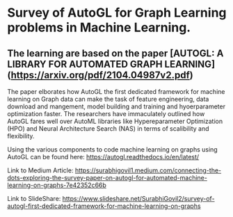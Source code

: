 # Survey of AutoGL for Graph Learning problems in Machine Learning. 

## The learning are based on the paper [AUTOGL: A LIBRARY FOR AUTOMATED GRAPH LEARNING] (https://arxiv.org/pdf/2104.04987v2.pdf)

The paper elborates how AutoGL the first dedicated framework for machine learning on Graph data can make the task of feature engineering, data download and mangement, model building and training and hyoerparameter optimization faster. The researchers have immaculately outlined how AutoGL fares well over AutoML libraries like Hypereparameter Optimization (HPO) and Neural Architecture Search (NAS) in terms of scalibility and flexibility.

Using the various components to code machine learning on graphs using AutoGL can be found here: https://autogl.readthedocs.io/en/latest/

Link to Medium Article: https://surabhigovil1.medium.com/connecting-the-dots-exploring-the-survey-paper-on-autogl-for-automated-machine-learning-on-graphs-7e42352c66b

Link to SlideShare: https://www.slideshare.net/SurabhiGovil2/survey-of-autogl-first-dedicated-framework-for-machine-learning-on-graphs
